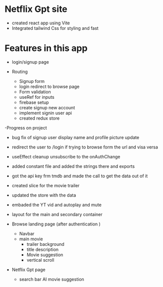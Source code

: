 # Netflix Gpt site

- created react app using Vite
- Integrated tailwind Css for styling and fast

# Features in this app

- login/signup page
- Routing

  - Signup form
  - login redirect to browse page
  - Form validation
  - useRef for inputs
  - firebase setup
  - create signup new account
  - implement signin user api
  - created redux store

-Progress on project

- bug fix of signup user display name and profile picture update
- redirect the user to /login if trying to browse form the url and visa versa
- useEffect cleanup unsubscribe to the onAuthChange
- added constant file and added the strings there and exports
- got the api key frm tmdb and made the call to get the data out of it
- created slice for the movie trailer
- updated the store with the data
- embaded the YT vid and autoplay and mute
- layout for the main and secondary container

- Browse landing page (after authentication )

  - Navbar
  - main movie
    - trailer background
    - title description
    - Movie suggestion
    - vertical scroll

- Netflix Gpt page
  - search bar AI movie suggestion
